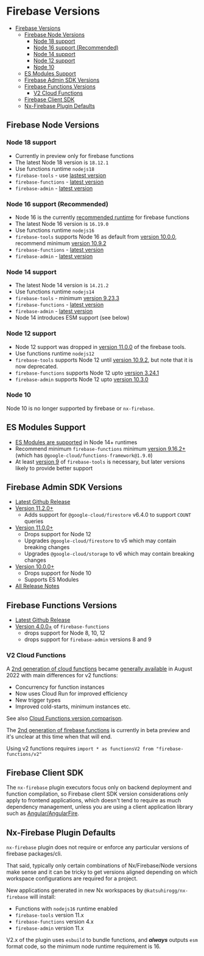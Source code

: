 # Firebase Versions

- [Firebase Versions](#firebase-versions)
  - [Firebase Node Versions](#firebase-node-versions)
    - [Node 18 support](#node-18-support)
    - [Node 16 support (Recommended)](#node-16-support-recommended)
    - [Node 14 support](#node-14-support)
    - [Node 12 support](#node-12-support)
    - [Node 10](#node-10)
  - [ES Modules Support](#es-modules-support)
  - [Firebase Admin SDK Versions](#firebase-admin-sdk-versions)
  - [Firebase Functions Versions](#firebase-functions-versions)
    - [V2 Cloud Functions](#v2-cloud-functions)
  - [Firebase Client SDK](#firebase-client-sdk)
  - [Nx-Firebase Plugin Defaults](#nx-firebase-plugin-defaults)

## Firebase Node Versions

### Node 18 support

- Currently in preview only for firebase functions
- The latest Node 18 version is `18.12.1`
- Use functions runtime `nodejs18`
- `firebase-tools` - use [lastest version](https://github.com/firebase/firebase-tools/releases)
- `firebase-functions` - [latest version](https://github.com/firebase/firebase-functions/releases)
- `firebase-admin` - [latest version](https://github.com/firebase/firebase-admin-node/releases)

### Node 16 support (Recommended)

- Node 16 is the currently [recommended runtime](https://cloud.google.com/functions/docs/concepts/nodejs-runtime) for firebase functions
- The latest Node 16 version is `16.19.0`
- Use functions runtime `nodejs16`
- `firebase-tools` supports Node 16 as default from [version 10.0.0](https://github.com/firebase/firebase-tools/releases/tag/v10.0.0), recommend minimum [version 10.9.2](https://github.com/firebase/firebase-tools/releases/tag/v10.9.2)
- `firebase-functions` - [latest version](https://github.com/firebase/firebase-functions/releases)
- `firebase-admin` - [latest version](https://github.com/firebase/firebase-admin-node/releases)

### Node 14 support

- The latest Node 14 version is `14.21.2`
- Use functions runtime `nodejs14`
- `firebase-tools` - minimum [version 9.23.3](https://github.com/firebase/firebase-tools/releases/tag/v9.23.3)
- `firebase-functions` - [latest version](https://github.com/firebase/firebase-functions/releases)
- `firebase-admin` - [latest version](https://github.com/firebase/firebase-admin-node/releases)
- Node 14 introduces ESM support (see below)

### Node 12 support

- Node 12 support was dropped in [version 11.0.0](https://github.com/firebase/firebase-tools/releases/tag/v11.0.0) of the firebase tools.
- Use functions runtime `nodejs12`
- `firebase-tools` supports Node 12 until [version 10.9.2](https://github.com/firebase/firebase-tools/releases/tag/v10.9.2), but note that it is now deprecated.
- `firebase-functions` supports Node 12 upto [version 3.24.1](https://github.com/firebase/firebase-functions/releases/tag/v3.24.1)
- `firebase-admin` supports Node 12 upto [version 10.3.0](https://github.com/firebase/firebase-admin-node/releases/tag/v10.3.0)

### Node 10

Node 10 is no longer supported by firebase or `nx-firebase`.

## ES Modules Support

- [ES Modules are supported](https://cloud.google.com/functions/docs/concepts/nodejs-runtime#using_es_modules) in Node 14+ runtimes
- Recommend minimum `firebase-functions` minimum [version 9.16.2+](https://github.com/firebase/firebase-tools/releases/tag/v9.16.2) (which has `@google-cloud/functions-framework@1.9.0`)
- At least [version 9](https://github.com/firebase/firebase-tools/releases/tag/v9.23.3) of `firebase-tools` is necessary, but later versions likely to provide better support

## Firebase Admin SDK Versions

- [Latest Github Release](https://github.com/firebase/firebase-admin-node/releases)
- [Version 11.2.0+](https://firebase.google.com/support/release-notes/admin/node#cloud-firestore_2)
  - Adds support for `@google-cloud/firestore` v6.4.0 to support `COUNT` queries
- [Version 11.0.0+](https://firebase.google.com/support/release-notes/admin/node#version_1100_-_16_june_2022)
  - Drops support for Node 12
  - Upgrades `@google-cloud/firestore` to v5 which may contain breaking changes
  - Upgrades `@google-cloud/storage` to v6 which may contain breaking changes
- [Version 10.0.0+](https://firebase.google.com/support/release-notes/admin/node#version_1000_-_14_october_2021)
  - Drops support for Node 10
  - Supports ES Modules
- [All Release Notes](https://firebase.google.com/support/release-notes/admin/node)

## Firebase Functions Versions

- [Latest Github Release](https://github.com/firebase/firebase-functions/releases)
- [Version 4.0.0+](https://github.com/firebase/firebase-functions/releases/tag/v4.0.0) of `firebase-functions`
  - drops support for Node 8, 10, 12
  - drops support for `firebase-admin` versions 8 and 9

### V2 Cloud Functions

A [2nd generation of cloud functions](https://firebase.google.com/docs/functions/beta) became [generally available](https://cloud.google.com/blog/products/serverless/cloud-functions-2nd-generation-now-generally-available) in August 2022 with main differences for v2 functions:

- Concurrency for function instances
- Now uses Cloud Run for improved efficiency
- New trigger types
- Improved cold-starts, minimum instances etc.

See also [Cloud Functions version comparison](https://cloud.google.com/functions/docs/concepts/version-comparison).

The [2nd generation of firebase functions](https://firebase.google.com/docs/functions/beta) is currently in beta preview and it's unclear at this time when that will end.

Using v2 functions requires `import * as functionsV2 from "firebase-functions/v2"`

## Firebase Client SDK

The `nx-firebase` plugin executors focus only on backend deployment and function compilation, so Firebase client SDK version considerations only apply to frontend applications, which doesn't tend to require as much dependency management, unless you are using a client application library such as [Angular/AngularFire](https://github.com/angular/angularfire#angular-and-firebase-versions).

## Nx-Firebase Plugin Defaults

`nx-firebase` plugin does not require or enforce any particular versions of firebase packages/cli.

That said, typically only certain combinations of Nx/Firebase/Node versions make sense and it can be tricky to get versions aligned depending on which workspace configurations are required for a project.

New applications generated in new Nx workspaces by `@katsuhirogg/nx-firebase` will install:

- Functions with `nodejs16` runtime enabled
- `firebase-tools` version 11.x
- `firebase-functions` version 4.x
- `firebase-admin` version 11.x

V2.x of the plugin uses `esbuild` to bundle functions, and **_always_** outputs `esm` format code, so the minimum node runtime requirement is 16.
